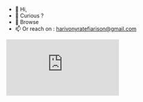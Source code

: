 - 👋 Hi,
- 👀 Curious ?
- 🌱 Browse
- 📫 Or reach on : harivonyratefiarison@gmail.com

<iframe src="https://tryhackme.com/api/v2/badges/public-profile?userPublicId=3748265" style='border:none;'></iframe>

<!---
harivonyR/harivonyR is a ✨ special ✨ repository because its `README.md` (this file) appears on your GitHub profile.
You can click the Preview link to take a look at your changes.
--->
